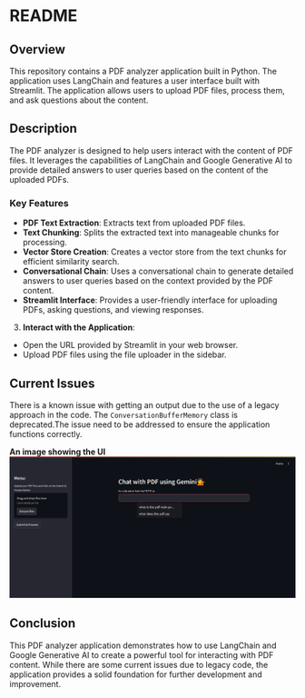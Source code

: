 # README

## Overview

This repository contains a PDF analyzer application built in Python. The application uses LangChain and features a user interface built with Streamlit. The application allows users to upload PDF files, process them, and ask questions about the content.

## Description

The PDF analyzer is designed to help users interact with the content of PDF files. It leverages the capabilities of LangChain and Google Generative AI to provide detailed answers to user queries based on the content of the uploaded PDFs.

### Key Features

- **PDF Text Extraction**: Extracts text from uploaded PDF files.
- **Text Chunking**: Splits the extracted text into manageable chunks for processing.
- **Vector Store Creation**: Creates a vector store from the text chunks for efficient similarity search.
- **Conversational Chain**: Uses a conversational chain to generate detailed answers to user queries based on the context provided by the PDF content.
- **Streamlit Interface**: Provides a user-friendly interface for uploading PDFs, asking questions, and viewing responses.


3. **Interact with the Application**:
- Open the URL provided by Streamlit in your web browser.
- Upload PDF files using the file uploader in the sidebar.



## Current Issues

There is a known issue with getting an output due to the use of a legacy approach in the code. The `ConversationBufferMemory` class is deprecated.The  issue need to be addressed to ensure the application functions correctly.


**An image showing the UI**
![alt text](image.png)

## Conclusion

This PDF analyzer application demonstrates how to use LangChain and Google Generative AI to create a powerful tool for interacting with PDF content. While there are some current issues due to legacy code, the application provides a solid foundation for further development and improvement.
